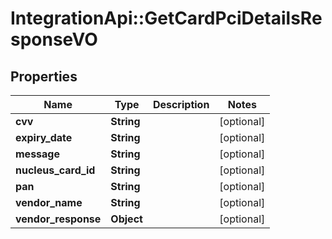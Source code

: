 # IntegrationApi::GetCardPciDetailsResponseVO

## Properties
Name | Type | Description | Notes
------------ | ------------- | ------------- | -------------
**cvv** | **String** |  | [optional] 
**expiry_date** | **String** |  | [optional] 
**message** | **String** |  | [optional] 
**nucleus_card_id** | **String** |  | [optional] 
**pan** | **String** |  | [optional] 
**vendor_name** | **String** |  | [optional] 
**vendor_response** | **Object** |  | [optional] 


